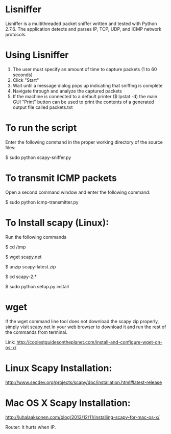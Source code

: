 # Lisniffer
Lisniffer is a multithreaded packet sniffer written and tested with Python 2.7.6. The application detects and parses IP, TCP, UDP, and ICMP network protocols. 

# Using Lisniffer

1. The user must specify an amount of time to capture packets (1 to 60 seconds)
2. Click "Start"
3. Wait until a message dialog pops up indicating that sniffing is complete
4. Navigate through and analyze the captured packets
5. If the machine is connected to a default printer ($ lpstat -d) the main GUI "Print" button can be used to print the contents of a generated output file called packets.txt

# To run the script

Enter the following command in the proper working directory of the source files:

$ sudo python scapy-sniffer.py

# To transmit ICMP packets
Open a second command window and enter the following command:

$ sudo python icmp-transmitter.py

# To Install scapy (Linux):
Run the following commands

$ cd /tmp

$ wget scapy.net

$ unzip scapy-latest.zip

$ cd scapy-2.*

$ sudo python setup.py install

# wget
If the wget command line tool does not download the scapy zip properly, simply visit scapy.net in your web browser to download it and run the rest of the commands from terminal.

Link: http://coolestguidesontheplanet.com/install-and-configure-wget-on-os-x/

# Linux Scapy Installation:
http://www.secdev.org/projects/scapy/doc/installation.html#latest-release

# Mac OS X Scapy Installation:
http://juhalaaksonen.com/blog/2013/12/11/installing-scapy-for-mac-os-x/

Router: It hurts when IP.
